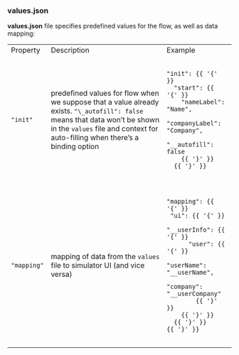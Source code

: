 ### **values.json**

**values.json** file specifies predefined values for the flow, as well as data mapping:

<table>
  <tr>
    <td>Property</td>
    <td>
      Description
    </td>
    <td>Example</td>
  </tr>
  <tr>
    <td><code>"init"</code></td>
    <td>
      predefined values for flow when we suppose that a value already exists. <code>"\_autofill": false</code> means that data won’t be shown in the <code>values</code> file and context for auto-filling when there’s a binding option
    </td>
    <td><pre><code>
"init": {{ '{' }}
  "start": {{ '{' }}
    "nameLabel": "Name",
    "companyLabel": "Company",
    "__autofill": false
    {{ '}' }}
  {{ '}' }}
    </code></pre>
    </td>
  </tr>
  <tr>
    <td><code>"mapping"</code></td>
    <td>
      mapping of data from the <code>values</code> file to simulator UI (and vice versa)
    </td>
    <td><pre><code>
"mapping": {{ '{' }}
 "ui": {{ '{' }}
    "__userInfo": {{ '{' }} 
      "user": {{ '{' }}
        "userName": "__userName",
        "company": "__userCompany"
        {{ '}' }}
    {{ '}' }}
  {{ '}' }}
{{ '}' }}
    </code></pre>
    </td>
  </tr>
</table>
